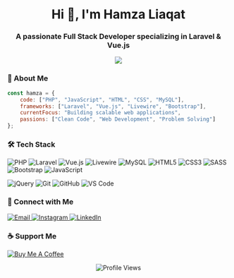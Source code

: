 <h1 align="center">Hi 👋, I'm Hamza Liaqat</h1>
<h3 align="center">A passionate Full Stack Developer specializing in Laravel & Vue.js</h3>

<p align="center">
  <img src="https://readme-typing-svg.herokuapp.com/?lines=Full+Stack+Developer;Laravel+Developer;Vue.js+Enthusiast;2%2B+Years+of+Coding+Experience&center=true&width=380&height=45">
</p>

### 🚀 About Me

```javascript
const hamza = {
    code: ["PHP", "JavaScript", "HTML", "CSS", "MySQL"],
    frameworks: ["Laravel", "Vue.js", "Livewire", "Bootstrap"],
    currentFocus: "Building scalable web applications",
    passions: ["Clean Code", "Web Development", "Problem Solving"]
};
```


### 🛠️ Tech Stack

<p align="left">
  <img src="https://img.shields.io/badge/-PHP-777BB4?style=for-the-badge&logo=php&logoColor=white" alt="PHP"/>
  <img src="https://img.shields.io/badge/-Laravel-FF2D20?style=for-the-badge&logo=laravel&logoColor=white" alt="Laravel"/>
  <img src="https://img.shields.io/badge/-Vue.js-4FC08D?style=for-the-badge&logo=vue.js&logoColor=white" alt="Vue.js"/>
  <img src="https://img.shields.io/badge/-Livewire-FB70A9?style=for-the-badge&logo=livewire&logoColor=white" alt="Livewire"/>
  <img src="https://img.shields.io/badge/-MySQL-4479A1?style=for-the-badge&logo=mysql&logoColor=white" alt="MySQL"/>

  <img src="https://img.shields.io/badge/-HTML5-E34F26?style=for-the-badge&logo=html5&logoColor=white" alt="HTML5"/>
  <img src="https://img.shields.io/badge/-CSS3-1572B6?style=for-the-badge&logo=css3&logoColor=white" alt="CSS3"/>
  <img src="https://img.shields.io/badge/-SASS-CC6699?style=for-the-badge&logo=sass&logoColor=white" alt="SASS"/>
  <img src="https://img.shields.io/badge/-Bootstrap-7952B3?style=for-the-badge&logo=bootstrap&logoColor=white" alt="Bootstrap"/>
  <img src="https://img.shields.io/badge/-JavaScript-F7DF1E?style=for-the-badge&logo=javascript&logoColor=black" alt="JavaScript"/>
</p>

<p align="left">
  <img src="https://img.shields.io/badge/-jQuery-0769AD?style=for-the-badge&logo=jquery&logoColor=white" alt="jQuery"/>
  <img src="https://img.shields.io/badge/-Git-F05032?style=for-the-badge&logo=git&logoColor=white" alt="Git"/>
  <img src="https://img.shields.io/badge/-GitHub-181717?style=for-the-badge&logo=github&logoColor=white" alt="GitHub"/>
  <img src="https://img.shields.io/badge/-VS_Code-007ACC?style=for-the-badge&logo=visual-studio-code&logoColor=white" alt="VS Code"/>
</p>

### 🤝 Connect with Me

<p align="left">
  <a href="mailto:hmzah.liaqat@gmail.com">
    <img src="https://img.shields.io/badge/-Email-D14836?style=for-the-badge&logo=gmail&logoColor=white" alt="Email"/>
  </a>
  <a href="https://www.instagram.com/hmzah_liaqat">
    <img src="https://img.shields.io/badge/-Instagram-E4405F?style=for-the-badge&logo=instagram&logoColor=white" alt="Instagram"/>
  </a>
  <a href="https://www.linkedin.com/in/hamza-liaqat">
    <img src="https://img.shields.io/badge/-LinkedIn-0A66C2?style=for-the-badge&logo=linkedin&logoColor=white" alt="LinkedIn"/>
  </a>
</p>

### ☕ Support Me

<p align="left">
  <a href="https://www.buymeacoffee.com/hamzaliaqat">
    <img src="https://img.shields.io/badge/-Buy_Me_A_Coffee-FFDD00?style=for-the-badge&logo=buy-me-a-coffee&logoColor=black" alt="Buy Me A Coffee"/>
  </a>
</p>


<p align="center">
  <img src="https://komarev.com/ghpvc/?username=hmzahliaqat&style=flat-square&color=blue" alt="Profile Views"/>
</p>


